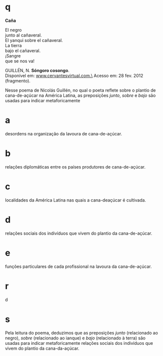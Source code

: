 # q
**Caña**

El negro\
junto al cañaveral.\
El yanqui sobre el cañaveral.\
La tierra\
bajo el cañaveral.\
¡Sangre\
que se nos va!

GUILLÉN, N. **Sóngoro cosongo**.\
Disponível em: www.cervantesvirtual.com.\
Acesso em: 28 fev. 2012 (fragmento).

Nesse poema de Nicolás Guillén, no qual o poeta reflete sobre o plantio de cana-de-açúcar na América Latina, as preposições *junto*, *sobre* e *bajo* são usadas para indicar metaforicamente

# a
desordens na organização da lavoura de cana-de-açúcar.

# b
relações diplomáticas entre os países produtores de cana-de-açúcar.

# c
localidades da América Latina nas quais a cana-deaçúcar é cultivada.

# d
relações sociais dos indivíduos que vivem do plantio da cana-de-açúcar.

# e
funções particulares de cada profissional na lavoura da cana-de-açúcar.

# r
d

# s
Pela leitura do poema, deduzimos que as preposições *junto* (relacionado ao negro), *sobre* (relacionado ao ianque) e *bajo* (relacionado à terra) são usadas para indicar metaforicamente relações sociais dos indivíduos que vivem do plantio da cana-da-açúcar.
